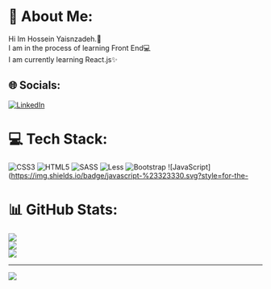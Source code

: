 # 💫 About Me:
Hi Im Hossein Yaisnzadeh.👋<br>I am in the process of learning Front End💻<br>I am currently learning React.js✨


## 🌐 Socials:
[![LinkedIn](https://img.shields.io/badge/LinkedIn-%230077B5.svg?logo=linkedin&logoColor=white)](https://linkedin.com/in/hossein-yasinzadeh-3130b8331) 

# 💻 Tech Stack:
![CSS3](https://img.shields.io/badge/css3-%231572B6.svg?style=for-the-badge&logo=css3&logoColor=white) ![HTML5](https://img.shields.io/badge/html5-%23E34F26.svg?style=for-the-badge&logo=html5&logoColor=white) ![SASS](https://img.shields.io/badge/SASS-hotpink.svg?style=for-the-badge&logo=SASS&logoColor=white) ![Less](https://img.shields.io/badge/less-2B4C80?style=for-the-badge&logo=less&logoColor=white) ![Bootstrap](https://img.shields.io/badge/bootstrap-%238511FA.svg?style=for-the-badge&logo=bootstrap&logoColor=white) ![JavaScript](https://img.shields.io/badge/javascript-%23323330.svg?style=for-the-
# 📊 GitHub Stats:
![](https://github-readme-stats.vercel.app/api?username=HosseinYasinzade&theme=dark&hide_border=false&include_all_commits=false&count_private=false)<br/>
![](https://github-readme-streak-stats.herokuapp.com/?user=HosseinYasinzade&theme=dark&hide_border=false)<br/>
![](https://github-readme-stats.vercel.app/api/top-langs/?username=HosseinYasinzade&theme=dark&hide_border=false&include_all_commits=false&count_private=false&layout=compact)

---
[![](https://visitcount.itsvg.in/api?id=HosseinYasinzade&icon=0&color=3)](https://visitcount.itsvg.in)

<!-- Proudly created with GPRM ( https://gprm.itsvg.in ) -->
